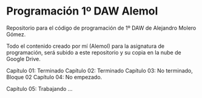 # Programación 1º DAW Alemol
Repositorio para el código de programación de 1º DAW de Alejandro Molero Gómez.

Todo el contenido creado por mí (Alemol) para la asignatura de programación, será subido a este repositorio y su copia en la nube de Google Drive. 


Capítulo 01: Terminado
Capítulo 02: Terminado
Capítulo 03: No terminado, Bloque 02
Capítulo 04: No empezado.

Capítulo 05: Trabajando ...
